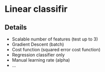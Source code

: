 # Linear classifir

## Details
- Scalable number of features (test up to 3)
- Gradient Descent (batch)
- Cost function (squared error cost function)
- Regression classifier only
- Manual learning rate (alpha)
- ...
